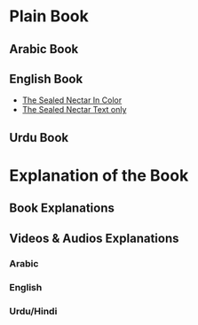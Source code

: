 # Plain Book

## Arabic Book

## English Book
- [The Sealed Nectar In Color](The%20Sealed%20Nectar%20Color.pdf)
- [The Sealed Nectar Text only](The%20Sealed%20Nectar%20Text.pdf)

## Urdu Book

# Explanation of the Book

## Book Explanations

## Videos & Audios Explanations
### Arabic
### English
### Urdu/Hindi
